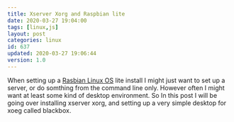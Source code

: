 ```yaml
---
title: Xserver Xorg and Raspbian lite
date: 2020-03-27 19:04:00
tags: [linux,js]
layout: post
categories: linux
id: 637
updated: 2020-03-27 19:06:44
version: 1.0
---
```


When setting up a [Rasbian Linux OS](https://en.wikipedia.org/wiki/Raspbian) lite install I might just want to set up a server, or do somthing from the command line only. However often I might want at least some kind of desktop environment. So In this post I will be going over installing xserver xorg, and setting up a very simple desktop for xoeg called blackbox.

<!-- more -->
